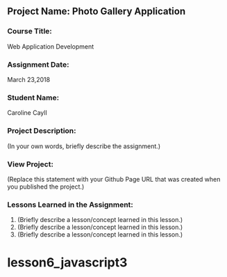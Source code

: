 ## Project Name:  Photo Gallery Application

### Course Title:
Web Application Development

### Assignment Date:  
March 23,2018

### Student Name:  
Caroline Cayll

### Project Description:
(In your own words, briefly describe the assignment.)

### View Project:
(Replace this statement with your Github Page URL that was created when you 
 published the project.)

### Lessons Learned in the Assignment:
1. (Briefly describe a lesson/concept learned in this lesson.)
2. (Briefly describe a lesson/concept learned in this lesson.)
3. (Briefly describe a lesson/concept learned in this lesson.)
# lesson6_javascript3
